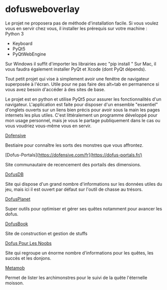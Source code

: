 # dofusweboverlay
Le projet ne proposera pas de méthode d'installation facile.
Si vous voulez vous en servir chez vous, il installer les prérequis sur votre machine : 
Python 3
- Keyboard
- PyQt5
- PyQtWebEngine

Sur Windows il suffit d'importer les librairies avec "pip install <librairie>"
Sur Mac, il vous faudra également installer PyQt et Xcode (dont PyQt dépends).

  
Tout petit projet qui vise à simplement avoir une fenêtre de navigateur superposée à l'écran. Utile pour ne pas faire des alt+tab en permanence si vous avez besoin d'accéder à des sites de base.


Le projet est en python et utilise PyQt5 pour assurer les fonctionnalités d'un navigateur.
L'application est faite pour disposer d'un ensemble "essentiel" d'onglets ouverts sur un liens bien précis pour avoir sous la main les pages internets les plus utiles.
C'est littéralement un programme développé pour mon usage personnel, mais je vous le partage publiquement dans le cas ou vous voudriez vous-même vous en servir.

[Dofensive](https://dofensive.com/fr)

Bestiaire pour connaître les sorts des monstres que vous affrontez.

[Dofus-Portals](https://dofensive.com/fr](https://dofus-portals.fr/)

Site communautaire de recencement des portails des dimensions.

[DofusDB](https://dofusdb.fr/fr/tools/treasure-hunt)

Site qui dispose d'un grand nombre d'informations sur les données utiles du jeu, mais ici il est ouvert par défaut sur l'outil de chasse au trésors.

[DofusPlanet](https://dofusplanet.com/)

Super outils pour optimiser et gérer ses quêtes notamment pour avancer les dofus.


[DofusBook](https://www.dofusbook.net/fr/)

Site de construction et gestion de stuffs


[Dofus Pour Les Noobs](https://www.dofuspourlesnoobs.com)

Site qui regroupe un énorme nombre d'informations pour les quêtes, les succès et les donjons.


[Metamob](https://www.metamob.fr)

Permet de lister les archimonstres pour le suivi de la quête l'éternelle moisson.
